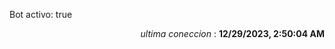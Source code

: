 <p>Bot activo: true</p>
<p align="right"><i>ultima coneccion</i> : <b>12/29/2023, 2:50:04 AM</b></p>

